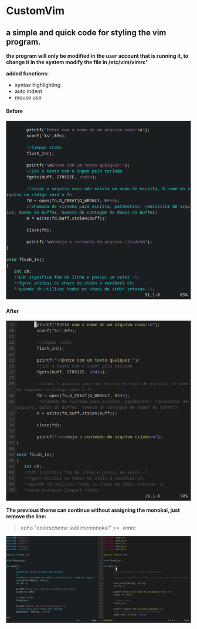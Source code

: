 # CustomVim
a simple and quick code for styling the vim program.
----------
**the program will only be modified in the user account that is running it, to change it in the system modify the file in /etc/vim/vimrc'**

**added functions:**
- syntax highlighting
- auto indent
- mouse use
#### Before
![Before](assets/Before.png)
#### After
![After](assets/After.png)

**The previous theme can continue without assigning the monokai, just remove the line:**
> echo "colorscheme sublimemonokai" >> .vimrc

![](assets/image.png)